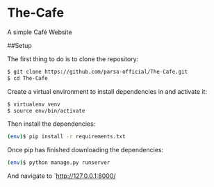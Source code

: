 # The-Cafe
A simple Café Website

##Setup

The first thing to do is to clone the repository:

```sh
$ git clone https://github.com/parsa-official/The-Cafe.git
$ cd The-Cafe
```

Create a virtual environment to install dependencies in and activate it:

```sh
$ virtualenv venv
$ source env/bin/activate
```

Then install the dependencies:

```sh
(env)$ pip install -r requirements.txt
```

Once pip has finished downloading the dependencies:

```sh
(env)$ python manage.py runserver
```
And navigate to `http://127.0.0.1:8000/

